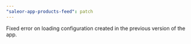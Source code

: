 ```yaml
---
"saleor-app-products-feed": patch
---
```


Fixed error on loading configuration created in the previous version of the app.
